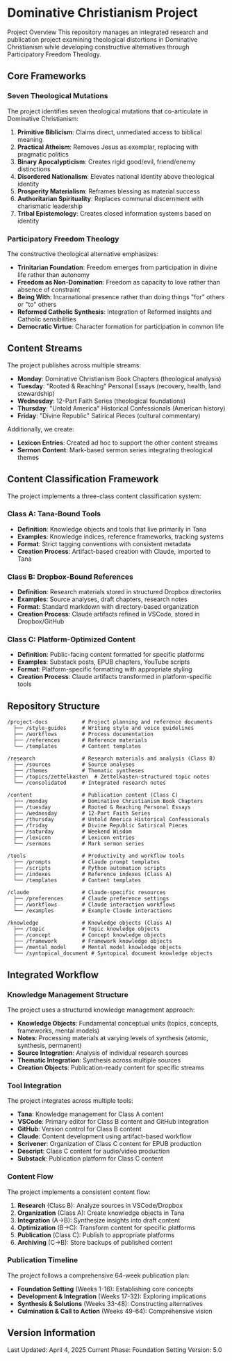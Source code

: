 # Dominative Christianism Project
Project Overview
This repository manages an integrated research and publication project examining theological distortions in Dominative Christianism while developing constructive alternatives through Participatory Freedom Theology.

## Core Frameworks
### Seven Theological Mutations
The project identifies seven theological mutations that co-articulate in Dominative Christianism:

1. **Primitive Biblicism**: Claims direct, unmediated access to biblical meaning
2. **Practical Atheism**: Removes Jesus as exemplar, replacing with pragmatic politics
3. **Binary Apocalypticism**: Creates rigid good/evil, friend/enemy distinctions
4. **Disordered Nationalism**: Elevates national identity above theological identity
5. **Prosperity Materialism**: Reframes blessing as material success
6. **Authoritarian Spirituality**: Replaces communal discernment with charismatic leadership
7. **Tribal Epistemology**: Creates closed information systems based on identity

### Participatory Freedom Theology
The constructive theological alternative emphasizes:

- **Trinitarian Foundation**: Freedom emerges from participation in divine life rather than autonomy
- **Freedom as Non-Domination**: Freedom as capacity to love rather than absence of constraint
- **Being With**: Incarnational presence rather than doing things "for" others or "to" others
- **Reformed Catholic Synthesis**: Integration of Reformed insights and Catholic sensibilities
- **Democratic Virtue**: Character formation for participation in common life

## Content Streams
The project publishes across multiple streams:

- **Monday**: Dominative Christianism Book Chapters (theological analysis)
- **Tuesday**: "Rooted & Reaching" Personal Essays (recovery, health, land stewardship)
- **Wednesday**: 12-Part Faith Series (theological foundations)
- **Thursday**: "Untold America" Historical Confessionals (American history)
- **Friday**: "Divine Republic" Satirical Pieces (cultural commentary)

Additionally, we create:

- **Lexicon Entries**: Created ad hoc to support the other content streams
- **Sermon Content**: Mark-based sermon series integrating theological themes

## Content Classification Framework
The project implements a three-class content classification system:

### Class A: Tana-Bound Tools
- **Definition**: Knowledge objects and tools that live primarily in Tana
- **Examples**: Knowledge indices, reference frameworks, tracking systems
- **Format**: Strict tagging conventions with consistent metadata
- **Creation Process**: Artifact-based creation with Claude, imported to Tana

### Class B: Dropbox-Bound References
- **Definition**: Research materials stored in structured Dropbox directories
- **Examples**: Source analyses, draft chapters, research notes
- **Format**: Standard markdown with directory-based organization
- **Creation Process**: Claude artifacts refined in VSCode, stored in Dropbox/GitHub

### Class C: Platform-Optimized Content
- **Definition**: Public-facing content formatted for specific platforms
- **Examples**: Substack posts, EPUB chapters, YouTube scripts
- **Format**: Platform-specific formatting with appropriate styling
- **Creation Process**: Claude artifacts transformed in platform-specific tools

## Repository Structure
```
/project-docs           # Project planning and reference documents
  ├── /style-guides     # Writing style and voice guidelines
  ├── /workflows        # Process documentation
  ├── /references       # Reference materials
  └── /templates        # Content templates

/research               # Research materials and analysis (Class B)
  ├── /sources          # Source analyses
  ├── /themes           # Thematic syntheses
  ├── /topics/zettelkasten  # Zettelkasten-structured topic notes
  └── /consolidated     # Integrated research notes

/content                # Publication content (Class C)
  ├── /monday           # Dominative Christianism Book Chapters
  ├── /tuesday          # Rooted & Reaching Personal Essays
  ├── /wednesday        # 12-Part Faith Series
  ├── /thursday         # Untold America Historical Confessionals
  ├── /friday           # Divine Republic Satirical Pieces
  ├── /saturday         # Weekend Wisdom
  ├── /lexicon          # Lexicon entries
  └── /sermons          # Mark sermon series

/tools                  # Productivity and workflow tools
  ├── /prompts          # Claude prompt templates
  ├── /scripts          # Python automation scripts
  ├── /indexes          # Reference indexes (Class A)
  └── /templates        # Content templates

/claude                 # Claude-specific resources
  ├── /preferences      # Claude preference settings
  ├── /workflows        # Claude interaction workflows
  └── /examples         # Example Claude interactions

/knowledge              # Knowledge objects (Class A)
  ├── /topic            # Topic knowledge objects
  ├── /concept          # Concept knowledge objects
  ├── /framework        # Framework knowledge objects
  ├── /mental_model     # Mental model knowledge objects
  └── /syntopical_document # Syntopical document knowledge objects
```

## Integrated Workflow
### Knowledge Management Structure
The project uses a structured knowledge management approach:

- **Knowledge Objects**: Fundamental conceptual units (topics, concepts, frameworks, mental models)
- **Notes**: Processing materials at varying levels of synthesis (atomic, synthesis, permanent)
- **Source Integration**: Analysis of individual research sources
- **Thematic Integration**: Synthesis across multiple sources
- **Creation Objects**: Publication-ready content for specific streams

### Tool Integration
The project integrates across multiple tools:

- **Tana**: Knowledge management for Class A content
- **VSCode**: Primary editor for Class B content and GitHub integration
- **GitHub**: Version control for Class B content
- **Claude**: Content development using artifact-based workflow
- **Scrivener**: Organization of Class C content for EPUB production
- **Descript**: Class C content for audio/video production
- **Substack**: Publication platform for Class C content

### Content Flow
The project implements a consistent content flow:

1. **Research** (Class B): Analyze sources in VSCode/Dropbox
2. **Organization** (Class A): Create knowledge objects in Tana
3. **Integration** (A→B): Synthesize insights into draft content
4. **Optimization** (B→C): Transform content for specific platforms
5. **Publication** (Class C): Publish to appropriate platforms
6. **Archiving** (C→B): Store backups of published content

### Publication Timeline
The project follows a comprehensive 64-week publication plan:

- **Foundation Setting** (Weeks 1-16): Establishing core concepts
- **Development & Integration** (Weeks 17-32): Exploring implications
- **Synthesis & Solutions** (Weeks 33-48): Constructing alternatives
- **Culmination & Call to Action** (Weeks 49-64): Comprehensive vision

## Version Information

Last Updated: April 4, 2025
Current Phase: Foundation Setting
Version: 5.0